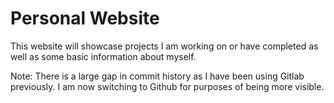 # Personal Website
This website will showcase projects I am working on or have completed as well as some basic information about myself.

Note: There is a large gap in commit history as I have been using Gitlab previously. I am now switching to Github for purposes of being more visible.


